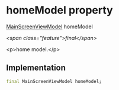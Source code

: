


# homeModel property







[MainScreenViewModel](../../view_model_main_screen_view_model/MainScreenViewModel-class.md) homeModel
  
_\<span class="feature"\>final\</span\>_



\<p\>home model.\</p\>



## Implementation

```dart
final MainScreenViewModel homeModel;
```







